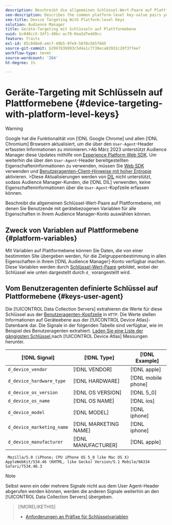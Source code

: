 ```yaml
---
description: Beschreibt die allgemeinen Schlüssel-Wert-Paare auf Plattformebene, mit denen Sie Benutzende mit gerätebezogenen Variablen für alle Eigenschaften in Ihrem Audience Manager-Konto auswählen können.
seo-description: Describes the common platform-level key-value pairs you can use to target users with device-related variables across all properties in your Audience Manager account.
seo-title: Device Targeting With Platform-level Keys
solution: Audience Manager
title: Geräte-Targeting mit Schlüsseln auf Plattformebene
uuid: bc048cc5-3df1-49bc-ac78-0ea5d7edd9cc
feature: Traits
exl-id: 85c848e0-a4cf-49b5-9fe9-56f8c565f665
source-git-commit: b299783b993c5d4a1c7738eca82932c20f377ee7
workflow-type: tm+mt
source-wordcount: '264'
ht-degree: 1%

---
```


# Geräte-Targeting mit Schlüsseln auf Plattformebene {#device-targeting-with-platform-level-keys}

>[!WARNING]
>
>Google hat die Funktionalität von [!DNL Google Chrome] und allen [!DNL Chromium] Browsern aktualisiert, um die über den `User-Agent`-Header erfassten Informationen zu minimieren.
>&#x200B;>Ab März 2023 unterstützt Audience Manager diese Updates mithilfe von [Experience Platform Web SDK](https://experienceleague.adobe.com/docs/experience-platform/edge/home.html?lang=de). Um weiterhin die über den `User-Agent`-Header bereitgestellten Eigenschafteninformationen zu verwenden, müssen Sie [Web SDK](https://experienceleague.adobe.com/docs/experience-platform/edge/home.html?lang=de) verwenden und [Benutzeragenten-Client-Hinweise mit hoher Entropie](https://experienceleague.adobe.com/docs/experience-platform/edge/fundamentals/user-agent-client-hints.html?lang=de) aktivieren.
>&#x200B;>Diese Aktualisierungen werden von [DIL](../../../using/dil/dil-overview.md) nicht unterstützt, sodass Audience Manager-Kunden, die [!DNL DIL] verwenden, keine Eigenschafteninformationen über die `User-Agent`-Kopfzeile erfassen können.

Beschreibt die allgemeinen Schlüssel-Wert-Paare auf Plattformebene, mit denen Sie Benutzende mit gerätebezogenen Variablen für alle Eigenschaften in Ihrem Audience Manager-Konto auswählen können.

## Zweck von Variablen auf Plattformebene {#platform-variables}

<!-- c_tb_device_targeting.xml -->

Mit Variablen auf Plattformebene können Sie Daten, die von einer bestimmten Site übergeben werden, für die Zielgruppenbestimmung in allen Eigenschaften in Ihrem [!DNL Audience Manager]-Konto verfügbar machen. Diese Variablen werden durch [Schlüssel-Wert-Paare](../../reference/key-value-pairs-explained.md) gebildet, wobei der Schlüssel wie unten dargestellt durch `d_` vorangestellt wird.

## Vom Benutzeragenten definierte Schlüssel auf Plattformebene {#keys-user-agent}

Die [!UICONTROL Data Collection Servers] extrahieren die Werte für diese Schlüssel aus der [Benutzeragenten-Kopfzeile](https://www.w3.org/Protocols/rfc2616/rfc2616-sec14.html#sec14.43) in `HTTP`. Die Werte stellen Informationen auf Geräteebene aus der [!UICONTROL Device Atlas]-Datenbank dar. Die Signale in der folgenden Tabelle sind verfügbar, wie im Beispiel des Benutzeragenten extrahiert. [Laden Sie eine Liste der gängigsten Schlüssel ](assets/device_keys.csv) nach [!UICONTROL Device Atlas] Messungen herunter.

| [!DNL Signal] | [!DNL Type] | [!DNL Example] |
|---|---|---|
| `d_device_vendor` | [!DNL VENDOR] | [!DNL apple] |
| `d_device_hardware_type` | [!DNL HARDWARE] | [!DNL mobile phone] |
| `d_device_os_version` | [!DNL OS VERSION] | [!DNL 5_0] |
| `d_device_os_name` | [!DNL OS NAME] | [!DNL ios] |
| `d_device_model` | [!DNL MODEL] | [!DNL iphone] |
| `d_device_marketing_name` | [!DNL MARKETING NAME] | [!DNL iphone] |
| `d_device_manufacturer` | [!DNL MANUFACTURER] | [!DNL apple] |

```
 Mozilla/5.0 (iPhone; CPU iPhone OS 5_0 like Mac OS X) AppleWebKit/534.46 (KHTML, like Gecko) Version/5.1 Mobile/9A334 Safari/7534.48.3
```

>[!NOTE]
>
>Selbst wenn ein oder mehrere Signale nicht aus dem User Agent-Header abgerufen werden können, werden die anderen Signale weiterhin an den [!UICONTROL Data Collection Servers] übergeben.

>[!MORELIKETHIS]
>
>* [Anforderungen an Präfixe für Schlüsselvariablen](../../features/traits/trait-variable-prefixes.md)
